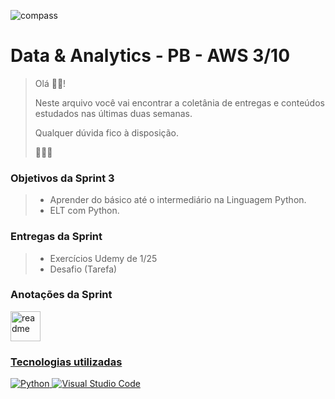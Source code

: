 ![compass](https://vetores.org/d/compass-uol.svg)

# Data & Analytics - PB - AWS 3/10

> Olá 👋🏼! 
> 
> Neste arquivo você vai encontrar a coletânia de entregas e conteúdos estudados nas últimas duas semanas.
> 
> Qualquer dúvida fico à disposição. 
> 
> 👩🏻‍💻

### Objetivos da Sprint 3
>
> - Aprender do básico até o intermediário na Linguagem Python.
> - ELT com Python.
>
### Entregas da Sprint
>
> - Exercícios Udemy de 1/25
> - Desafio (Tarefa)
>
### Anotações da Sprint 
 <div> 
  <a href="https://github.com/paularcsarruda/Compass/blob/main/Caderno/Python.md" target="_blank"><img width="48" height="48" src="https://img.icons8.com/fluency-systems-regular/48/readme.png" alt="readme"/> 
  </div>
    
### Tecnologias utilizadas
![Python](https://img.shields.io/badge/python-3670A0?style=for-the-badge&logo=python&logoColor=ffdd54)
![Visual Studio Code](https://img.shields.io/badge/Visual%20Studio%20Code-0078d7.svg?style=for-the-badge&logo=visual-studio-code&logoColor=white)
